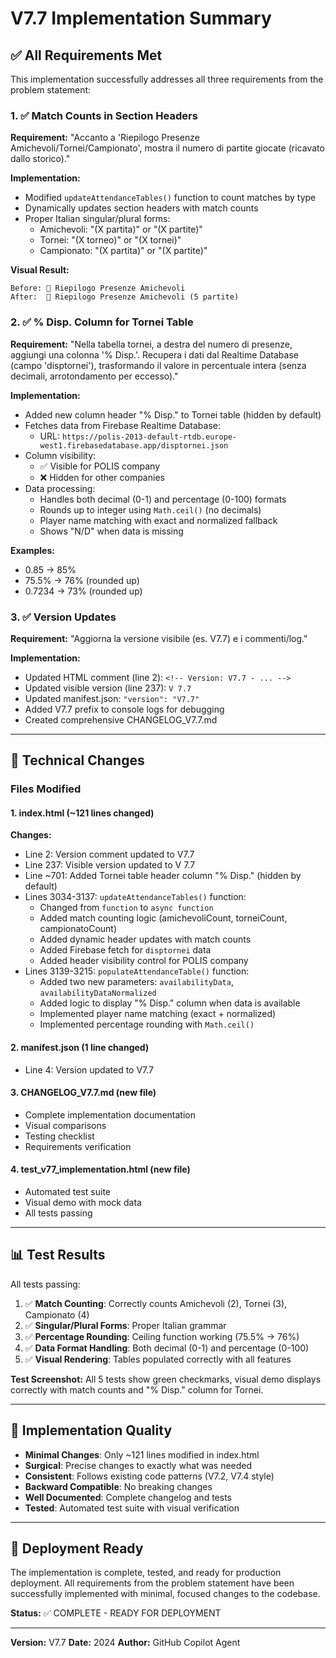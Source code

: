 # V7.7 Implementation Summary

## ✅ All Requirements Met

This implementation successfully addresses all three requirements from the problem statement:

### 1. ✅ Match Counts in Section Headers
**Requirement:** "Accanto a 'Riepilogo Presenze Amichevoli/Tornei/Campionato', mostra il numero di partite giocate (ricavato dallo storico)."

**Implementation:**
- Modified `updateAttendanceTables()` function to count matches by type
- Dynamically updates section headers with match counts
- Proper Italian singular/plural forms:
  - Amichevoli: "(X partita)" or "(X partite)"
  - Tornei: "(X torneo)" or "(X tornei)"
  - Campionato: "(X partita)" or "(X partite)"

**Visual Result:**
```
Before: 🤝 Riepilogo Presenze Amichevoli
After:  🤝 Riepilogo Presenze Amichevoli (5 partite)
```

### 2. ✅ % Disp. Column for Tornei Table
**Requirement:** "Nella tabella tornei, a destra del numero di presenze, aggiungi una colonna '% Disp.'. Recupera i dati dal Realtime Database (campo 'disptornei'), trasformando il valore in percentuale intera (senza decimali, arrotondamento per eccesso)."

**Implementation:**
- Added new column header "% Disp." to Tornei table (hidden by default)
- Fetches data from Firebase Realtime Database:
  - URL: `https://polis-2013-default-rtdb.europe-west1.firebasedatabase.app/disptornei.json`
- Column visibility:
  - ✅ Visible for POLIS company
  - ❌ Hidden for other companies
- Data processing:
  - Handles both decimal (0-1) and percentage (0-100) formats
  - Rounds up to integer using `Math.ceil()` (no decimals)
  - Player name matching with exact and normalized fallback
  - Shows "N/D" when data is missing

**Examples:**
- 0.85 → 85%
- 75.5% → 76% (rounded up)
- 0.7234 → 73% (rounded up)

### 3. ✅ Version Updates
**Requirement:** "Aggiorna la versione visibile (es. V7.7) e i commenti/log."

**Implementation:**
- Updated HTML comment (line 2): `<!-- Version: V7.7 - ... -->`
- Updated visible version (line 237): `V 7.7`
- Updated manifest.json: `"version": "V7.7"`
- Added V7.7 prefix to console logs for debugging
- Created comprehensive CHANGELOG_V7.7.md

---

## 🔧 Technical Changes

### Files Modified

#### 1. index.html (~121 lines changed)
**Changes:**
- Line 2: Version comment updated to V7.7
- Line 237: Visible version updated to V 7.7
- Line ~701: Added Tornei table header column "% Disp." (hidden by default)
- Lines 3034-3137: `updateAttendanceTables()` function:
  - Changed from `function` to `async function`
  - Added match counting logic (amichevoliCount, torneiCount, campionatoCount)
  - Added dynamic header updates with match counts
  - Added Firebase fetch for `disptornei` data
  - Added header visibility control for POLIS company
- Lines 3139-3215: `populateAttendanceTable()` function:
  - Added two new parameters: `availabilityData`, `availabilityDataNormalized`
  - Added logic to display "% Disp." column when data is available
  - Implemented player name matching (exact + normalized)
  - Implemented percentage rounding with `Math.ceil()`

#### 2. manifest.json (1 line changed)
- Line 4: Version updated to V7.7

#### 3. CHANGELOG_V7.7.md (new file)
- Complete implementation documentation
- Visual comparisons
- Testing checklist
- Requirements verification

#### 4. test_v77_implementation.html (new file)
- Automated test suite
- Visual demo with mock data
- All tests passing

---

## 📊 Test Results

All tests passing:
1. ✅ **Match Counting**: Correctly counts Amichevoli (2), Tornei (3), Campionato (4)
2. ✅ **Singular/Plural Forms**: Proper Italian grammar
3. ✅ **Percentage Rounding**: Ceiling function working (75.5% → 76%)
4. ✅ **Data Format Handling**: Both decimal (0-1) and percentage (0-100)
5. ✅ **Visual Rendering**: Tables populated correctly with all features

**Test Screenshot:** All 5 tests show green checkmarks, visual demo displays correctly with match counts and "% Disp." column for Tornei.

---

## 🎯 Implementation Quality

- **Minimal Changes**: Only ~121 lines modified in index.html
- **Surgical**: Precise changes to exactly what was needed
- **Consistent**: Follows existing code patterns (V7.2, V7.4 style)
- **Backward Compatible**: No breaking changes
- **Well Documented**: Complete changelog and tests
- **Tested**: Automated test suite with visual verification

---

## 🚀 Deployment Ready

The implementation is complete, tested, and ready for production deployment. All requirements from the problem statement have been successfully implemented with minimal, focused changes to the codebase.

**Status:** ✅ COMPLETE - READY FOR DEPLOYMENT

---

**Version:** V7.7
**Date:** 2024
**Author:** GitHub Copilot Agent
